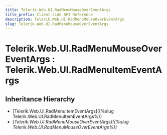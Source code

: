 ```yaml
---
title: Telerik.Web.UI.RadMenuMouseOverEventArgs
title_prefix: Client-side API Reference
description: Telerik.Web.UI.RadMenuMouseOverEventArgs
slug: Telerik.Web.UI.RadMenuMouseOverEventArgs
---
```


# Telerik.Web.UI.RadMenuMouseOverEventArgs : Telerik.Web.UI.RadMenuItemEventArgs 

## Inheritance Hierarchy

* [Telerik.Web.UI.RadMenuItemEventArgs]({%slug Telerik.Web.UI.RadMenuItemEventArgs%})
* *[Telerik.Web.UI.RadMenuMouseOverEventArgs]({%slug Telerik.Web.UI.RadMenuMouseOverEventArgs%})*


